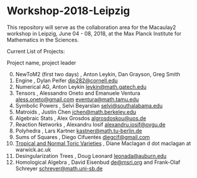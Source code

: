 # Workshop-2018-Leipzig


This repository will serve as the collaboration area for the Macaulay2 workshop
in Leipzig, June 04 - 08, 2018, at the Max Planck Institute for Mathematics in
the Sciences. 
  
Current List of Projects:

Project name, project leader

0. NewToM2 (first two days) , Anton Leykin, Dan Grayson, Greg Smith
1. Engine , Dylan Peifer djp282@cornell.edu
2. Numerical AG, Anton Leykin leykin@math.gatech.edu
3. Tensors , Alessandro Oneto and Emanuele Ventura aless.oneto@gmail.com eventura@math.tamu.edu
4. Symbolic Powers , Selvi Beyarslan selvi@southalabama.edu
5. Matroids , Justin Chen jchen@math.berkeley.edu
6. Algebraic Stats , Alex Grosdos algrosdoskou@uos.de
7. Reaction Networks , Alexandru Iosif alexandru.iosif@ovgu.de
8. Polyhedra , Lars Kartner kastner@math.tu-berlin.de
9. Sums of Squares , Diego Cifuentes diegcif@gmail.com
10. <a href="https://github.com/Macaulay2/Workshop-2018-Leipzig/wiki/Tropical-and-Normal-Toric-Varieties">Tropical and Normal Toric Varieties</a> , Diane Maclagan  d dot maclagan at warwick.ac.uk
11. Desingularization Trees , Doug Leonard leonada@auburn.edu
12. Homological Algebra , David Eisenbud de@msri.org and Frank-Olaf Schreyer schreyer@math.uni-sb.de
  
